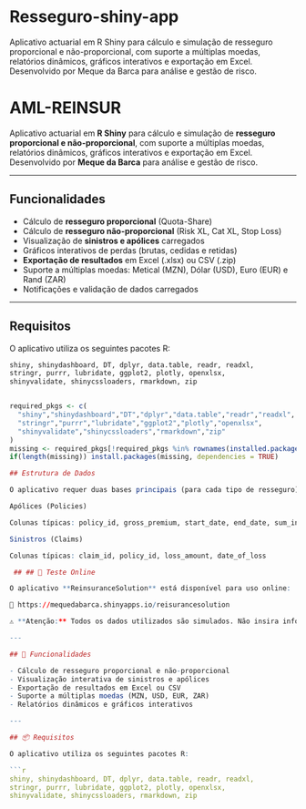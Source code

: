 # Resseguro-shiny-app
Aplicativo actuarial em R Shiny para cálculo e simulação de resseguro proporcional e não-proporcional, com suporte a múltiplas moedas, relatórios dinâmicos, gráficos interativos e exportação em Excel. Desenvolvido por Meque da Barca para análise e gestão de risco.

# AML-REINSUR

Aplicativo actuarial em **R Shiny** para cálculo e simulação de **resseguro proporcional e não-proporcional**, com suporte a múltiplas moedas, relatórios dinâmicos, gráficos interativos e exportação em Excel. Desenvolvido por **Meque da Barca** para análise e gestão de risco.

---

## Funcionalidades

- Cálculo de **resseguro proporcional** (Quota-Share)  
- Cálculo de **resseguro não-proporcional** (Risk XL, Cat XL, Stop Loss)  
- Visualização de **sinistros e apólices** carregados  
- Gráficos interativos de perdas (brutas, cedidas e retidas)  
- **Exportação de resultados** em Excel (.xlsx) ou CSV (.zip)  
- Suporte a múltiplas moedas: Metical (MZN), Dólar (USD), Euro (EUR) e Rand (ZAR)  
- Notificações e validação de dados carregados  

---

## Requisitos

O aplicativo utiliza os seguintes pacotes R:

```r
shiny, shinydashboard, DT, dplyr, data.table, readr, readxl,
stringr, purrr, lubridate, ggplot2, plotly, openxlsx,
shinyvalidate, shinycssloaders, rmarkdown, zip


required_pkgs <- c(
  "shiny","shinydashboard","DT","dplyr","data.table","readr","readxl",
  "stringr","purrr","lubridate","ggplot2","plotly","openxlsx",
  "shinyvalidate","shinycssloaders","rmarkdown","zip"
)
missing <- required_pkgs[!required_pkgs %in% rownames(installed.packages())]
if(length(missing)) install.packages(missing, dependencies = TRUE)

## Estrutura de Dados

O aplicativo requer duas bases principais (para cada tipo de resseguro):

Apólices (Policies)

Colunas típicas: policy_id, gross_premium, start_date, end_date, sum_insured

Sinistros (Claims)

Colunas típicas: claim_id, policy_id, loss_amount, date_of_loss

 ## ## 🚀 Teste Online

O aplicativo **ReinsuranceSolution** está disponível para uso online:

🔗 https://mequedabarca.shinyapps.io/reisurancesolution 

⚠️ **Atenção:** Todos os dados utilizados são simulados. Não insira informações sensíveis de clientes reais.

---

## 🧰 Funcionalidades

- Cálculo de resseguro proporcional e não-proporcional
- Visualização interativa de sinistros e apólices
- Exportação de resultados em Excel ou CSV
- Suporte a múltiplas moedas (MZN, USD, EUR, ZAR)
- Relatórios dinâmicos e gráficos interativos

---

## 📦 Requisitos

O aplicativo utiliza os seguintes pacotes R:

```r
shiny, shinydashboard, DT, dplyr, data.table, readr, readxl,
stringr, purrr, lubridate, ggplot2, plotly, openxlsx,
shinyvalidate, shinycssloaders, rmarkdown, zip



